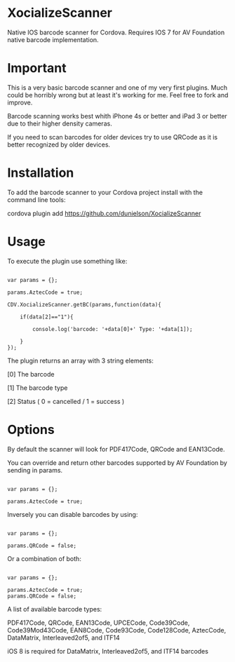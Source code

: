 XocializeScanner
================

Native IOS barcode scanner for Cordova.  Requires IOS 7 for AV Foundation native barcode implementation.

Important
=========

This is a very basic barcode scanner and one of my very first plugins.  Much could be horribly wrong but at least it's working for me.  Feel free to fork and improve.

Barcode scanning works best whith iPhone 4s or better and iPad 3 or better due to their higher density cameras.  

If you need to scan barcodes for older devices try to use QRCode as it is better recognized by older devices.

Installation
============

To add the barcode scanner to your Cordova project install with the command line tools:

cordova plugin add https://github.com/dunielson/XocializeScanner

Usage
=====

To execute the plugin use something like:


```

var params = {};
		
params.AztecCode = true;

CDV.XocializeScanner.getBC(params,function(data){

    if(data[2]=="1"){

        console.log('barcode: '+data[0]+' Type: '+data[1]);

    }
});

```

The plugin returns an array with 3 string elements: 

[0] The barcode

[1] The barcode type

[2] Status ( 0 = cancelled / 1 = success )

Options
=======

By default the scanner will look for PDF417Code, QRCode	and EAN13Code.  

You can override and return other barcodes supported by AV Foundation by sending in params.

````

var params = {};
		
params.AztecCode = true;

````

Inversely you can disable barcodes by using:

````

var params = {};
		
params.QRCode = false;

````

Or a combination of both:

````

var params = {};

params.AztecCode = true;
params.QRCode = false;

````

A list of available barcode types:

PDF417Code, QRCode, EAN13Code, UPCECode, Code39Code, Code39Mod43Code, EAN8Code, Code93Code, Code128Code, AztecCode, DataMatrix, Interleaved2of5, and ITF14

iOS 8 is required for DataMatrix, Interleaved2of5, and ITF14 barcodes
